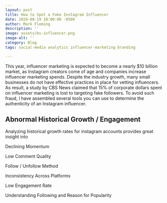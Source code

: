 ```yaml
---
layout: post
title: How to Spot a Fake Instagram Influencer
date: 2020-08-19 10:00:00 -0500
author: Mark Fleming
description: ''
image: assets/bs-influencer.png
image-alt: ''
category: Blog
tags: social-media analytics influencer-marketing branding

---
```

This year, influencer marketing is expected to become a nearly $10 billion market, as Instagram creators come of age and companies increase influencer marketing spends. Despite the industry growth, many small businesses do not have effective practices in place for vetting influencers. As result, a study by CBS News claimed that 15% of corporate dollars spent on influencer marketing is lost to targeting fake followers. To avoid such fraud, I have assembled several tools you can use to determine the authenticity of an Instagram influencer.

## Abnormal Historical Growth / Engagement

Analyzing historical growth rates for instagram accounts provides great insight into 

Declining Momentum

Low Comment Quality

Follow / Unfollow Method

Inconsistency Across Platforms

Low Engagement Rate

Understanding Following and Reason for Popularity